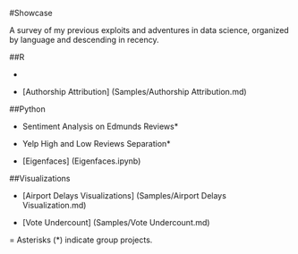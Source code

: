 #Showcase

A survey of my previous exploits and adventures in data science, organized by language and descending in recency. 

##R

* 

* [Authorship Attribution] (Samples/Authorship Attribution.md)

##Python
* Sentiment Analysis on Edmunds Reviews*

* Yelp High and Low Reviews Separation*

* [Eigenfaces] (Eigenfaces.ipynb)

##Visualizations
* [Airport Delays Visualizations] (Samples/Airport Delays Visualization.md)

* [Vote Undercount]  (Samples/Vote Undercount.md)

 
 =
 Asterisks (*) indicate group projects. 
